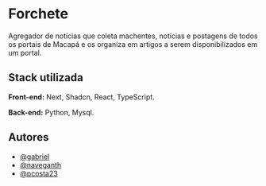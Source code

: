 # Forchete

Agregador de notícias que coleta machentes, notícias e postagens de todos os portais de Macapá e os organiza em artigos a serem disponibilizados em um portal.

## Stack utilizada

**Front-end:** Next, Shadcn, React, TypeScript.

**Back-end:** Python, Mysql.


## Autores

- [@gabriel](https://www.github.com/Gabriel-1201)
- [@naveganth](https://www.github.com/naveganth)
- [@pcosta23](https://github.com/pcosta23)
